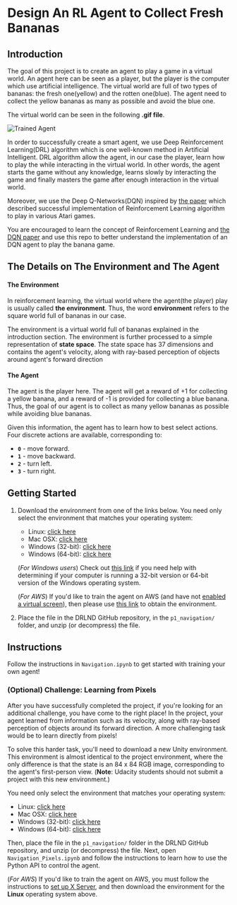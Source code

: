 [//]: # (Image References)

[image1]: https://user-images.githubusercontent.com/10624937/42135619-d90f2f28-7d12-11e8-8823-82b970a54d7e.gif "Trained Agent"

# Design An RL Agent to Collect Fresh Bananas

## Introduction

The goal of this project is to create an agent to play a game in a virtual world. An agent here can be seen as a player, but the player is the computer which use artificial intelligence. The virtual world are full of two types of bananas: the fresh one(yellow) and the rotten one(blue). The agent need to collect the yellow bananas as many as possible and avoid the blue one. 

The virtual world can be seen in the following **.gif file**.

![Trained Agent][image1]

In order to successfully create a smart agent, we use Deep Reinforcement Learning(DRL) algorithm which is one well-known method in Artificial Intelligent. DRL algorithm allow the agent, in our case the player, learn how to play the while interacting in the virtual world. In other words, the agent starts the game without any knowledge, learns slowly by interacting the game and finally masters the game after enough interaction in the virtual world.

Moreover, we use the Deep Q-Networks(DQN) inspired by [the paper](https://storage.googleapis.com/deepmind-media/dqn/DQNNaturePaper.pdf) which described successful implementation of Reinforcement Learning algorithm to play in various Atari games.

You are encouraged to learn the concept of Reinforcement Learning and [the DQN paper](https://storage.googleapis.com/deepmind-media/dqn/DQNNaturePaper.pdf) and use this repo to better understand the implementation of an DQN agent to play the banana game.

## The Details on The Environment and The Agent
#### The Environment
In reinforcement learning, the virtual world where the agent(the player) play is usually called **the environment**. Thus, the word **environment** refers to the square world full of bananas in our case.

The environment is a virtual world full of bananas explained in the introduction section. The environment is further processed to a simple representation of **state space**. The state space has 37 dimensions and contains the agent's velocity, along with ray-based perception of objects around agent's forward direction

#### The Agent
The agent is the player here. The agent will get a reward of +1 for collecting a yellow banana, and a reward of -1 is provided for collecting a blue banana.  Thus, the goal of our agent is to collect as many yellow bananas as possible while avoiding blue bananas.  

Given this information, the agent has to learn how to best select actions.  Four discrete actions are available, corresponding to:
- **`0`** - move forward.
- **`1`** - move backward.
- **`2`** - turn left.
- **`3`** - turn right.

## Getting Started

1. Download the environment from one of the links below.  You need only select the environment that matches your operating system:
    - Linux: [click here](https://s3-us-west-1.amazonaws.com/udacity-drlnd/P1/Banana/Banana_Linux.zip)
    - Mac OSX: [click here](https://s3-us-west-1.amazonaws.com/udacity-drlnd/P1/Banana/Banana.app.zip)
    - Windows (32-bit): [click here](https://s3-us-west-1.amazonaws.com/udacity-drlnd/P1/Banana/Banana_Windows_x86.zip)
    - Windows (64-bit): [click here](https://s3-us-west-1.amazonaws.com/udacity-drlnd/P1/Banana/Banana_Windows_x86_64.zip)
    
    (_For Windows users_) Check out [this link](https://support.microsoft.com/en-us/help/827218/how-to-determine-whether-a-computer-is-running-a-32-bit-version-or-64) if you need help with determining if your computer is running a 32-bit version or 64-bit version of the Windows operating system.

    (_For AWS_) If you'd like to train the agent on AWS (and have not [enabled a virtual screen](https://github.com/Unity-Technologies/ml-agents/blob/master/docs/Training-on-Amazon-Web-Service.md)), then please use [this link](https://s3-us-west-1.amazonaws.com/udacity-drlnd/P1/Banana/Banana_Linux_NoVis.zip) to obtain the environment.

2. Place the file in the DRLND GitHub repository, in the `p1_navigation/` folder, and unzip (or decompress) the file. 

## Instructions

Follow the instructions in `Navigation.ipynb` to get started with training your own agent!  

### (Optional) Challenge: Learning from Pixels

After you have successfully completed the project, if you're looking for an additional challenge, you have come to the right place!  In the project, your agent learned from information such as its velocity, along with ray-based perception of objects around its forward direction.  A more challenging task would be to learn directly from pixels!

To solve this harder task, you'll need to download a new Unity environment.  This environment is almost identical to the project environment, where the only difference is that the state is an 84 x 84 RGB image, corresponding to the agent's first-person view.  (**Note**: Udacity students should not submit a project with this new environment.)

You need only select the environment that matches your operating system:
- Linux: [click here](https://s3-us-west-1.amazonaws.com/udacity-drlnd/P1/Banana/VisualBanana_Linux.zip)
- Mac OSX: [click here](https://s3-us-west-1.amazonaws.com/udacity-drlnd/P1/Banana/VisualBanana.app.zip)
- Windows (32-bit): [click here](https://s3-us-west-1.amazonaws.com/udacity-drlnd/P1/Banana/VisualBanana_Windows_x86.zip)
- Windows (64-bit): [click here](https://s3-us-west-1.amazonaws.com/udacity-drlnd/P1/Banana/VisualBanana_Windows_x86_64.zip)

Then, place the file in the `p1_navigation/` folder in the DRLND GitHub repository, and unzip (or decompress) the file.  Next, open `Navigation_Pixels.ipynb` and follow the instructions to learn how to use the Python API to control the agent.

(_For AWS_) If you'd like to train the agent on AWS, you must follow the instructions to [set up X Server](https://github.com/Unity-Technologies/ml-agents/blob/master/docs/Training-on-Amazon-Web-Service.md), and then download the environment for the **Linux** operating system above.
